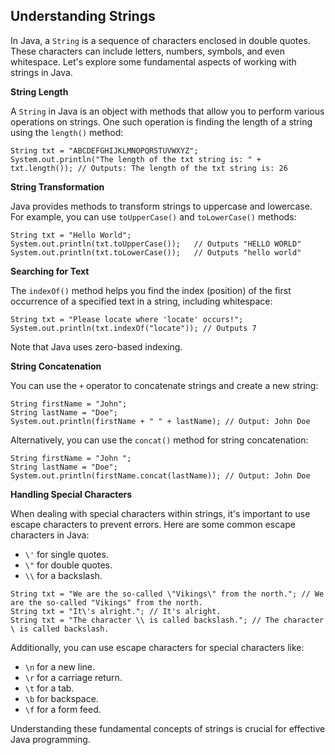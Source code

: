 ## **Understanding Strings**

In Java, a `String` is a sequence of characters enclosed in double quotes. These characters can include letters, numbers, symbols, and even whitespace. Let's explore some fundamental aspects of working with strings in Java.

**String Length**

A `String` in Java is an object with methods that allow you to perform various operations on strings. One such operation is finding the length of a string using the `length()` method:

```
String txt = "ABCDEFGHIJKLMNOPQRSTUVWXYZ";
System.out.println("The length of the txt string is: " + txt.length()); // Outputs: The length of the txt string is: 26
```

**String Transformation**

Java provides methods to transform strings to uppercase and lowercase. For example, you can use `toUpperCase()` and `toLowerCase()` methods:

```
String txt = "Hello World";
System.out.println(txt.toUpperCase());   // Outputs "HELLO WORLD"
System.out.println(txt.toLowerCase());   // Outputs "hello world"
```

**Searching for Text**

The `indexOf()` method helps you find the index (position) of the first occurrence of a specified text in a string, including whitespace:

```
String txt = "Please locate where 'locate' occurs!";
System.out.println(txt.indexOf("locate")); // Outputs 7
```

Note that Java uses zero-based indexing.

**String Concatenation**

You can use the `+` operator to concatenate strings and create a new string:

```
String firstName = "John";
String lastName = "Doe";
System.out.println(firstName + " " + lastName); // Output: John Doe
```

Alternatively, you can use the `concat()` method for string concatenation:

```
String firstName = "John ";
String lastName = "Doe";
System.out.println(firstName.concat(lastName)); // Output: John Doe
```

**Handling Special Characters**

When dealing with special characters within strings, it's important to use escape characters to prevent errors. Here are some common escape characters in Java:

-   `\'` for single quotes.
-   `\"` for double quotes.
-   `\\` for a backslash.

```
String txt = "We are the so-called \"Vikings\" from the north."; // We are the so-called "Vikings" from the north.
String txt = "It\'s alright."; // It's alright.
String txt = "The character \\ is called backslash."; // The character \ is called backslash.
```

Additionally, you can use escape characters for special characters like:

-   `\n` for a new line.
-   `\r` for a carriage return.
-   `\t` for a tab.
-   `\b` for backspace.
-   `\f` for a form feed.

Understanding these fundamental concepts of strings is crucial for effective Java programming.